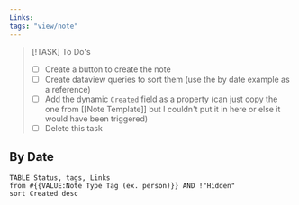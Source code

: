 ```yaml
---
Links:
tags: "view/note"
---
```


> [!TASK] To Do's
>
> - [ ] Create a button to create the note
> - [ ] Create dataview queries to sort them (use the by date example as a reference)
> - [ ] Add the dynamic `Created` field as a property (can just copy the one from [[Note Template]] but I couldn't put it in here or else it would have been triggered)
> - [ ] Delete this task

## By Date

```dataview
TABLE Status, tags, Links
from #{{VALUE:Note Type Tag (ex. person)}} AND !"Hidden"
sort Created desc
```
